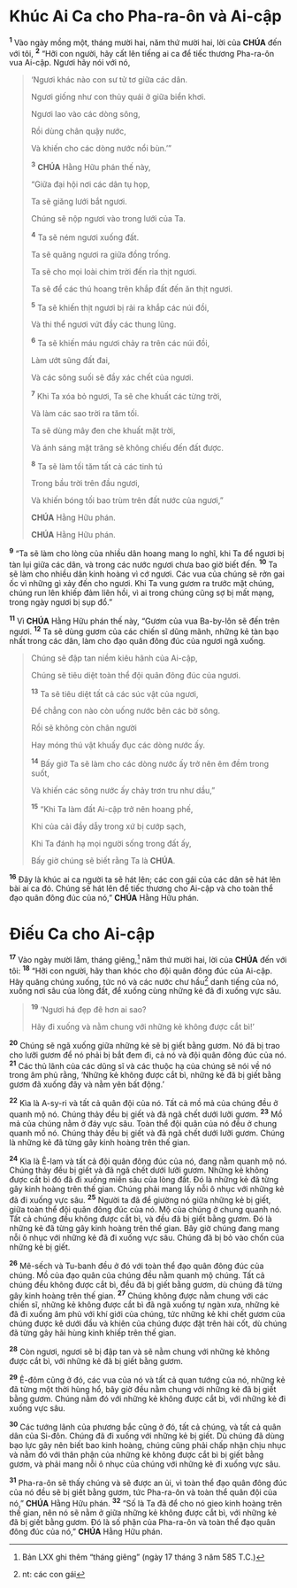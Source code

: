 # Khúc Ai Ca cho Pha-ra-ôn và Ai-cập

<sup><b>1</b></sup> Vào ngày mồng một, tháng mười hai, năm thứ mười hai, lời của **CHÚA** đến với tôi, <sup><b>2</b></sup> “Hỡi con người, hãy cất lên tiếng ai ca để tiếc thương Pha-ra-ôn vua Ai-cập. Ngươi hãy nói với nó,

> ‘Ngươi khác nào con sư tử tơ giữa các dân.
>
> Ngươi giống như con thủy quái ở giữa biển khơi.
>
> Ngươi lao vào các dòng sông,
>
> Rồi dùng chân quậy nước,
>
> Và khiến cho các dòng nước nổi bùn.’”
>
> <sup><b>3</b></sup> **CHÚA** Hằng Hữu phán thế này,
>
> “Giữa đại hội nơi các dân tụ họp,
>
> Ta sẽ giăng lưới bắt ngươi.
>
> Chúng sẽ nộp ngươi vào trong lưới của Ta.
>
> <sup><b>4</b></sup> Ta sẽ ném ngươi xuống đất.
>
> Ta sẽ quăng ngươi ra giữa đồng trống.
>
> Ta sẽ cho mọi loài chim trời đến rỉa thịt ngươi.
>
> Ta sẽ để các thú hoang trên khắp đất đến ăn thịt ngươi.
>
> <sup><b>5</b></sup> Ta sẽ khiến thịt ngươi bị rải ra khắp các núi đồi,
>
> Và thi thể ngươi vứt đầy các thung lũng.
>
> <sup><b>6</b></sup> Ta sẽ khiến máu ngươi chảy ra trên các núi đồi,
>
> Làm ướt sũng đất đai,
>
> Và các sông suối sẽ đầy xác chết của ngươi.
>
> <sup><b>7</b></sup> Khi Ta xóa bỏ ngươi, Ta sẽ che khuất các từng trời,
>
> Và làm các sao trời ra tăm tối.
>
> Ta sẽ dùng mây đen che khuất mặt trời,
>
> Và ánh sáng mặt trăng sẽ không chiếu đến đất được.
>
> <sup><b>8</b></sup> Ta sẽ làm tối tăm tất cả các tinh tú
>
> Trong bầu trời trên đầu ngươi,
>
> Và khiến bóng tối bao trùm trên đất nước của ngươi,”
>
> **CHÚA** Hằng Hữu phán.
>
> **CHÚA** Hằng Hữu phán.

<sup><b>9</b></sup> “Ta sẽ làm cho lòng của nhiều dân hoang mang lo nghĩ, khi Ta để ngươi bị tàn lụi giữa các dân, và trong các nước ngươi chưa bao giờ biết đến. <sup><b>10</b></sup> Ta sẽ làm cho nhiều dân kinh hoàng vì cớ ngươi. Các vua của chúng sẽ rởn gai ốc vì những gì xảy đến cho ngươi. Khi Ta vung gươm ra trước mặt chúng, chúng run lên khiếp đảm liên hồi, vì ai trong chúng cũng sợ bị mất mạng, trong ngày ngươi bị sụp đổ.”

<sup><b>11</b></sup> Vì **CHÚA** Hằng Hữu phán thế này, “Gươm của vua Ba-by-lôn sẽ đến trên ngươi. <sup><b>12</b></sup> Ta sẽ dùng gươm của các chiến sĩ dũng mãnh, những kẻ tàn bạo nhất trong các dân, làm cho đạo quân đông đúc của ngươi ngã xuống.

> Chúng sẽ đập tan niềm kiêu hãnh của Ai-cập,
>
> Chúng sẽ tiêu diệt toàn thể đội quân đông đúc của ngươi.
>
> <sup><b>13</b></sup> Ta sẽ tiêu diệt tất cả các súc vật của ngươi,
>
> Để chẳng con nào còn uống nước bên các bờ sông.
>
> Rồi sẽ không còn chân người
>
> Hay móng thú vật khuấy đục các dòng nước ấy.
>
> <sup><b>14</b></sup> Bấy giờ Ta sẽ làm cho các dòng nước ấy trở nên êm đềm trong suốt,
>
> Và khiến các sông nước ấy chảy trơn tru như dầu,”
>
> <sup><b>15</b></sup> “Khi Ta làm đất Ai-cập trở nên hoang phế,
>
> Khi của cải đầy dẫy trong xứ bị cướp sạch,
>
> Khi Ta đánh hạ mọi người sống trong đất ấy,
>
> Bấy giờ chúng sẽ biết rằng Ta là **CHÚA**.

<sup><b>16</b></sup> Đây là khúc ai ca người ta sẽ hát lên; các con gái của các dân sẽ hát lên bài ai ca đó. Chúng sẽ hát lên để tiếc thương cho Ai-cập và cho toàn thể đạo quân đông đúc của nó,” **CHÚA** Hằng Hữu phán.

# Điếu Ca cho Ai-cập

<sup><b>17</b></sup> Vào ngày mười lăm, tháng giêng,[^1-f88df9ca-4c90-488a-86c0-6b3460e37f88] năm thứ mười hai, lời của **CHÚA** đến với tôi: <sup><b>18</b></sup> “Hỡi con người, hãy than khóc cho đội quân đông đúc của Ai-cập. Hãy quăng chúng xuống, tức nó và các nước chư hầu[^2-f88df9ca-4c90-488a-86c0-6b3460e37f88] danh tiếng của nó, xuống nơi sâu của lòng đất, để xuống cùng những kẻ đã đi xuống vực sâu.

> <sup><b>19</b></sup> ‘Ngươi há đẹp đẽ hơn ai sao?
>
> Hãy đi xuống và nằm chung với những kẻ không được cắt bì!’

<sup><b>20</b></sup> Chúng sẽ ngã xuống giữa những kẻ sẽ bị giết bằng gươm. Nó đã bị trao cho lưỡi gươm để nó phải bị bắt đem đi, cả nó và đội quân đông đúc của nó. <sup><b>21</b></sup> Các thủ lãnh của các dũng sĩ và các thuộc hạ của chúng sẽ nói về nó trong âm phủ rằng, ‘Những kẻ không được cắt bì, những kẻ đã bị giết bằng gươm đã xuống đây và nằm yên bất động.’

<sup><b>22</b></sup> Kìa là A-sy-ri và tất cả quân đội của nó. Tất cả mồ mả của chúng đều ở quanh mộ nó. Chúng thảy đều bị giết và đã ngã chết dưới lưỡi gươm. <sup><b>23</b></sup> Mồ mả của chúng nằm ở đáy vực sâu. Toàn thể đội quân của nó đều ở chung quanh mồ nó. Chúng thảy đều bị giết và đã ngã chết dưới lưỡi gươm. Chúng là những kẻ đã từng gây kinh hoàng trên thế gian.

<sup><b>24</b></sup> Kìa là Ê-lam và tất cả đội quân đông đúc của nó, đang nằm quanh mộ nó. Chúng thảy đều bị giết và đã ngã chết dưới lưỡi gươm. Những kẻ không được cắt bì đó đã đi xuống miền sâu của lòng đất. Đó là những kẻ đã từng gây kinh hoàng trên thế gian. Chúng phải mang lấy nỗi ô nhục với những kẻ đã đi xuống vực sâu. <sup><b>25</b></sup> Người ta đã để giường nó giữa những kẻ bị giết, giữa toàn thể đội quân đông đúc của nó. Mộ của chúng ở chung quanh nó. Tất cả chúng đều không được cắt bì, và đều đã bị giết bằng gươm. Đó là những kẻ đã từng gây kinh hoàng trên thế gian. Bây giờ chúng đang mang nỗi ô nhục với những kẻ đã đi xuống vực sâu. Chúng đã bị bỏ vào chốn của những kẻ bị giết.

<sup><b>26</b></sup> Mê-sếch và Tu-banh đều ở đó với toàn thể đạo quân đông đúc của chúng. Mồ của đạo quân của chúng đều nằm quanh mộ chúng. Tất cả chúng đều không được cắt bì, đều đã bị giết bằng gươm, dù chúng đã từng gây kinh hoàng trên thế gian. <sup><b>27</b></sup> Chúng không được nằm chung với các chiến sĩ, những kẻ không được cắt bì đã ngã xuống tự ngàn xưa, những kẻ đã đi xuống âm phủ với khí giới của chúng, tức những kẻ khi chết gươm của chúng được kê dưới đầu và khiên của chúng được đặt trên hài cốt, dù chúng đã từng gây hãi hùng kinh khiếp trên thế gian.

<sup><b>28</b></sup> Còn ngươi, ngươi sẽ bị đập tan và sẽ nằm chung với những kẻ không được cắt bì, với những kẻ đã bị giết bằng gươm.

<sup><b>29</b></sup> Ê-đôm cũng ở đó, các vua của nó và tất cả quan tướng của nó, những kẻ đã từng một thời hùng hổ, bây giờ đều nằm chung với những kẻ đã bị giết bằng gươm. Chúng nằm đó với những kẻ không được cắt bì, với những kẻ đi xuống vực sâu.

<sup><b>30</b></sup> Các tướng lãnh của phương bắc cũng ở đó, tất cả chúng, và tất cả quân dân của Si-đôn. Chúng đã đi xuống với những kẻ bị giết. Dù chúng đã dùng bạo lực gây nên biết bao kinh hoàng, chúng cũng phải chấp nhận chịu nhục và nằm đó với thân phận của những kẻ không được cắt bì bị giết bằng gươm, và phải mang nỗi ô nhục của chúng với những kẻ đi xuống vực sâu.

<sup><b>31</b></sup> Pha-ra-ôn sẽ thấy chúng và sẽ được an ủi, vì toàn thể đạo quân đông đúc của nó đều sẽ bị giết bằng gươm, tức Pha-ra-ôn và toàn thể quân đội của nó,” **CHÚA** Hằng Hữu phán. <sup><b>32</b></sup> “Số là Ta đã để cho nó gieo kinh hoàng trên thế gian, nên nó sẽ nằm ở giữa những kẻ không được cắt bì, với những kẻ đã bị giết bằng gươm. Đó là số phận của Pha-ra-ôn và toàn thể đạo quân đông đúc của nó,” **CHÚA** Hằng Hữu phán.

[^1-f88df9ca-4c90-488a-86c0-6b3460e37f88]: Bản LXX ghi thêm “tháng giêng” (ngày 17 tháng 3 năm 585 T.C.)

[^2-f88df9ca-4c90-488a-86c0-6b3460e37f88]: nt: các con gái
